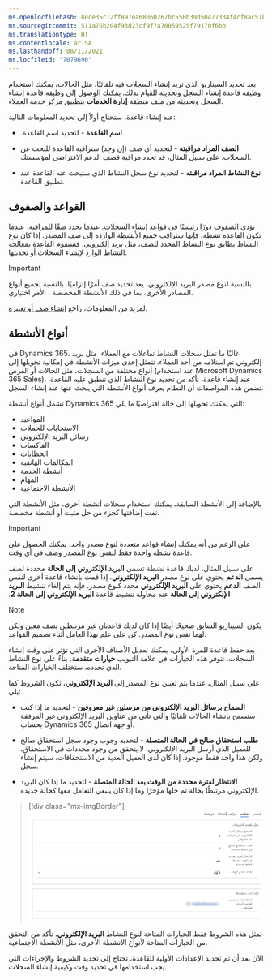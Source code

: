 ```yaml
---
ms.openlocfilehash: 8ece35c12ff897ea68060267bc558b39d50477334f4cf8ac51bb3a782983f4d0
ms.sourcegitcommit: 511a76b204f93d23cf9f7a70059525f79170f6bb
ms.translationtype: HT
ms.contentlocale: ar-SA
ms.lasthandoff: 08/11/2021
ms.locfileid: "7079690"
---
```

بعد تحديد السيناريو الذي تريد إنشاء السجلات فيه تلقائيًا، مثل الحالات، يمكنك استخدام وظيفة ‏‫قاعدة إنشاء السجل وتحديثه‬ للقيام بذلك. يمكنك الوصول إلى وظيفة قاعدة إنشاء السجل وتحديثه‬ من ملف منطقة **إدارة الخدمات** بتطبيق مركز خدمة العملاء‬.

عند إنشاء قاعدة، ستحتاج أولاً إلى تحديد المعلومات التالية:

- **‏‫اسم القاعدة** - لتحديد اسم القاعدة.

- **‏‫الصف المراد مراقبته‬** - لتحديد أي صف (إن وجد) ستراقبه القاعدة للبحث عن السجلات. على سبيل المثال، قد تحدد مراقبة قصف الدعم الافتراضي لمؤسستك.

- **‏‫نوع النشاط المراد مراقبته‬** - لتحديد نوع سجل النشاط الذي ستبحث عنه القاعدة عند تطبيق القاعدة.

## <a name="rules-and-queues"></a>القواعد والصفوف

تؤدي الصفوف دورًا رئيسيًا في قواعد إنشاء السجلات. عندما تحدد صفًا للمراقبة، عندما تكون القاعدة نشطة، فإنها ستراقب جميع الأنشطة الواردة إلى صف المصدر. إذا كان نوع النشاط يطابق نوع النشاط المحدد للصف، مثل بريد إلكتروني، فستقوم القاعدة بمعالجة النشاط الوارد لإنشاء السجلات أو تحديثها.

> [!IMPORTANT]
> بالنسبة لنوع مصدر البريد الإلكتروني، يعد تحديد صف أمرًا إلزاميًا. بالنسبة لجميع أنواع المصادر الأخرى، بما في ذلك الأنشطة المخصصة ، الأمر اختياري.

لمزيد من المعلومات، راجع [إنشاء صف أو تغييره](/dynamics365/customer-service/set-up-queues-manage-activities-cases/?azure-portal=true).

## <a name="activity-types"></a>أنواع الأنشطة

في Dynamics 365، غالبًا ما تمثل سجلات النشاط تفاعلات مع العملاء، مثل بريد إلكتروني تم استلامه من أحد العملاء. تتمثل إحدى ميزات الأنشطة في إمكانية تحويلها إلى أنواع مختلفة من السجلات، مثل الحالات أو الفرص (عند استخدام Microsoft Dynamics 365 Sales). عند إنشاء قاعدة، تأكد من تحديد نوع النشاط الذي تنطبق عليه القاعدة. تضمن هذه المواصفات أن النظام يعرف أنواع الأنشطة التي يبحث عنها عند إنشاء السجل.

تشمل أنواع أنشطة Dynamics 365 التي يمكنك تحويلها إلى حالة افتراضيًا ما يلي:

- المواعيد
- الاستجابات للحملات
- رسائل البريد الإلكتروني
- الفاكسات
- الخطابات
- المكالمات الهاتفية
- أنشطة الخدمة
- المهام
- الأنشطة الاجتماعية

بالإضافة إلى الأنشطة السابقة، يمكنك استخدام سجلات أنشطة أخرى، مثل الأنشطة التي تمت إضافتها كجزء من حل مثبت أو أنشطة مخصصة.

> [!IMPORTANT]
> على الرغم من أنه يمكنك إنشاء قواعد متعددة لنوع مصدر واحد، يمكنك الحصول على قاعدة نشطة واحدة فقط لنفس نوع المصدر وصف في أي وقت.
>
> على سبيل المثال، لديك قاعدة نشطة تسمى **البريد الإلكتروني إلى الحالة‬‏‫** محددة لصف يسمى **الدعم** يحتوي على نوع مصدر **البريد الإلكتروني**. إذا قمت بإنشاء قاعدة أخرى لنفس الصف **‎الدعم** يحتوي على **البريد الإلكتروني** محدد كنوع مصدر، فإنه يتم إلغاء تنشيط **البريد الإلكتروني إلى الحالة** عند محاولة تنشيط قاعدة **البريد الإلكتروني إلى الحالة 2**.

> [!NOTE]
> يكون السيناريو السابق صحيحًا أيضًا إذا كان لديك قاعدتان غير مرتبطين بصف معين ولكن لهما نفس نوع المصدر. كن على علم بهذا العامل أثناء تصميم القواعد.

بعد حفظ قاعدة للمرة الأولى، يمكنك تعديل الأصناف الأخرى التي تؤثر على وقت إنشاء السجلات. تتوفر هذه الخيارات في علامة التبويب **خيارات متقدمة**. بناءً على نوع النشاط الذي تحدده، ستختلف الخيارات المتاحة.

على سبيل المثال، عندما يتم تعيين نوع المصدر إلى **البريد الإلكتروني**، تكون الشروط كما يلي:

- **السماح برسائل البريد الإلكتروني من مرسلين غير معروفين‬** - لتحديد ما إذا كنت ستسمح بإنشاء الحالات تلقائيًا والتي تأتي من عناوين البريد الإلكتروني غير المرفقة بحساب Dynamics 365 أو جهة اتصال.

- **‏‫طلب استحقاق صالح في الحالة المتصلة‬** - لتحديد وجوب وجود سجل استحقاق صالح للعميل الذي أرسل البريد الإلكتروني. لا يتحقق من وجود محددات في الاستحقاق، ولكن هذا واحد فقط موجود.
إذا كان لدى العميل العديد من الاستحقاقات، سيتم إنشاء سجل.

- **الانتظار لفترة محددة من الوقت بعد الحالة المتصلة‬** - لتحديد ما إذا كان البريد الإلكتروني مرتبطًا بحالة تم حلها مؤخرًا وما إذا كان ينبغي التعامل معها كحالة جديدة.

> [!div class="mx-imgBorder"]
> [![لقطة شاشة لعلامة التبويب "خيارات متقدمة" تعرض الشروط والإعدادات المتقدمة.](../media/2-advanced.png)](../media/2-advanced.png#lightbox)

تمثل هذه الشروط فقط الخيارات المتاحة لنوع النشاط **البريد الإلكتروني**.
تأكد من التحقق من الخيارات المتاحة لأنواع الأنشطة الأخرى، مثل الأنشطة الاجتماعية.

الآن بعد أن تم تحديد الإعدادات الأولية للقاعدة، تحتاج إلى تحديد الشروط والإجراءات التي يجب استخدامها في تحديد وقت وكيفية إنشاء السجلات.

